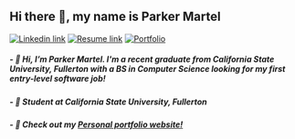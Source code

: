 ## Hi there 👋, my name is Parker Martel

[![Linkedin link](https://img.shields.io/badge/LinkedIn-0077B5?style=for-the-badge&logo=linkedin&logoColor=white)](https://www.linkedin.com/in/parker-martel-616251260/)
[![Resume link](https://img.shields.io/badge/Resume-12100E?style=for-the-badge)](https://parker-martel.github.io/assets/Resume-2.pdf)
[![Portfolio](https://img.shields.io/badge/Portfolio-12100E?style=for-the-badge&logo=medium&logoColor=white)](https://parker-martel.github.io/)

##### - 👋 Hi, I’m Parker Martel. I'm a recent graduate from California State University, Fullerton with a BS in Computer Science looking for my first entry-level software job!
##### - 📍 Student at California State University, Fullerton
##### - 🌱 Check out my [Personal portfolio website!](https://parker-martel.github.io)

<!---
parker-martel/parker-martel is a ✨ special ✨ repository because its `README.md` (this file) appears on your GitHub profile.
You can click the Preview link to take a look at your changes.
--->
